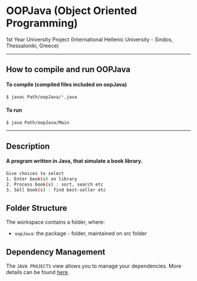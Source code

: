 # OOPJava (Object Oriented Programming)

1st Year University Project (International Hellenic University - Sindos, Thessaloniki, Greece)

---

## How to compile and run OOPJava

#### To compile (compiled files included on oopJava)
```bash
$ javac Path/oopJava/*.java
```

#### To run
```bash
$ java Path/oopJava/Main
```
---

## Description

#### A program written in Java, that simulate a book library. 
```bash
Give choices to select 
1. Enter book(s) on library
2. Process book(s) : sort, search etc
3. Sell book(s) : find best-seller etc
```

## Folder Structure

The workspace contains a folder, where:

- `oopJava`: the package - folder, maintained on src folder 

## Dependency Management

The `JAVA PROJECTS` view allows you to manage your dependencies. More details can be found [here](https://github.com/microsoft/vscode-java-dependency#manage-dependencies).

